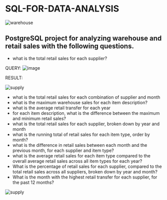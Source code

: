 # SQL-FOR-DATA-ANALYSIS


![warehouse](https://user-images.githubusercontent.com/100838547/224486570-d7976cc8-bc0b-4a6e-a39f-1654016ceac8.jpg)

## PostgreSQL project for analyzing warehouse and retail sales with the following questions.

* what is the total retail sales for each supplier?

 QUERY:
![image](https://user-images.githubusercontent.com/100838547/224489252-b4907cbb-ec04-449d-90fc-78a64874a903.png)

RESULT:

![supply](https://user-images.githubusercontent.com/100838547/224489292-87e0be9c-c732-4b43-8bf8-565bbc054124.png)
* what is the total retail sales for each combination of supplier and month
* what is the maximum warehouse sales for each item description?
* what is the average retail transfer for each year 
* for each item description, what is the difference between the maximum and minimum retail sales? 
* what is the total retail sales for each supplier, broken down by year and month 
* what is the running total of retail sales for each item type, order by month?
* what is the difference in retail sales between each month and the previous month, for each supplier and item type?
* what is the average retail sales for each item type compared to the overall average retail sales across all item types for each year?
* What is the percentage of retail sales for each supplier, compared to the total retail sales across all suppliers, broken down by year and month?
* What is the month with the highest retail transfer for each supplier, for the past 12 months?

![supply](https://user-images.githubusercontent.com/100838547/224489276-daafb9e9-d61e-4185-92b3-4803b75eae9c.png)

 
